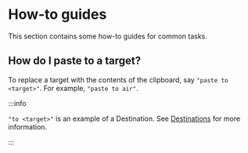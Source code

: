 # How-to guides

This section contains some how-to guides for common tasks.

## How do I paste to a target?

To replace a target with the contents of the clipboard, say `"paste to <target>"`. For example, `"paste to air"`.

:::info

`"to <target>"` is an example of a Destination. See [Destinations](reference/destinations.md) for more information.

:::
